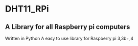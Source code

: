 # DHT11_RPi
## A Library for all Raspberry pi computers
Written in Python
A easy to use library for Raspberry pi 3,3b+,4

